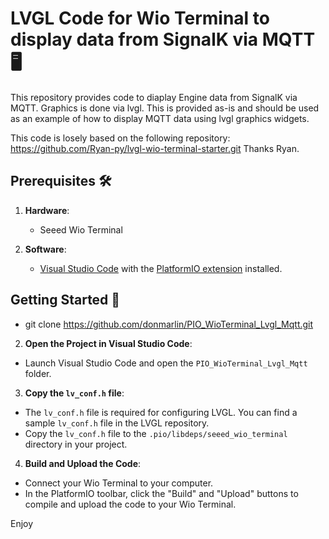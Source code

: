 # LVGL Code for Wio Terminal to display data from SignalK via MQTT🖥️

This repository provides code to diaplay Engine data from SignalK via MQTT. Graphics is done via lvgl. This is provided as-is and should
be used as an example of how to display MQTT data using lvgl graphics widgets.

This code is losely based on the following repository:
https://github.com/Ryan-py/lvgl-wio-terminal-starter.git
Thanks Ryan.

## Prerequisites 🛠️

1. **Hardware**:
   - Seeed Wio Terminal

2. **Software**:
   - [Visual Studio Code](https://code.visualstudio.com/) with the [PlatformIO extension](https://platformio.org/platformio-ide) installed.

## Getting Started 🚀
   - git clone https://github.com/donmarlin/PIO_WioTerminal_Lvgl_Mqtt.git

2. **Open the Project in Visual Studio Code**:
- Launch Visual Studio Code and open the `PIO_WioTerminal_Lvgl_Mqtt` folder.

3. **Copy the `lv_conf.h` file**:
- The `lv_conf.h` file is required for configuring LVGL. You can find a sample `lv_conf.h` file in the LVGL repository.
- Copy the `lv_conf.h` file to the `.pio/libdeps/seeed_wio_terminal` directory in your project.

4. **Build and Upload the Code**:
- Connect your Wio Terminal to your computer.
- In the PlatformIO toolbar, click the "Build" and "Upload" buttons to compile and upload the code to your Wio Terminal.

Enjoy
